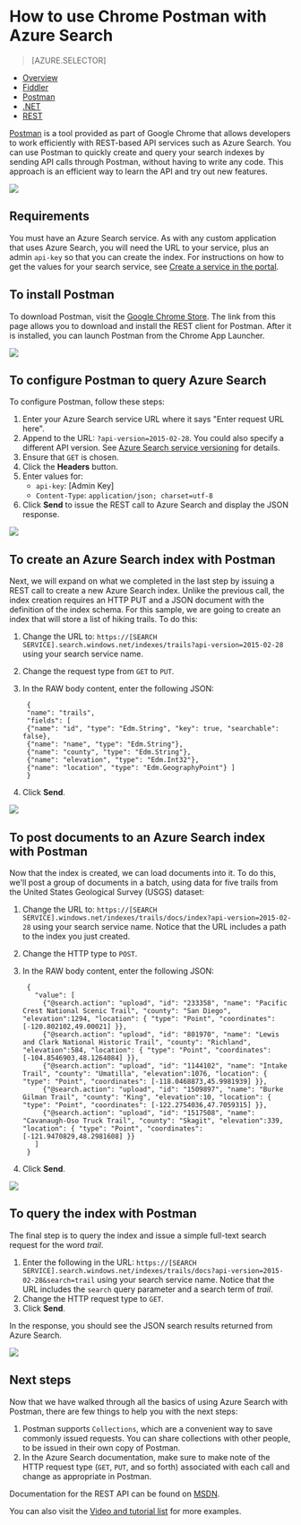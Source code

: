 <properties
    pageTitle="Use Chrome Postman with Azure Search | Microsoft Azure | Hosted cloud search service"
    description="Use Chrome Postman with Azure Search, a hosted cloud search service. Install and configure Postman. Create an Azure Search index. Post documents to and query the index with Postman."
    services="search"
    documentationCenter=""
    authors="HeidiSteen"
    manager="mblythe"
    editor=""
    tags="azure-portal"/>

<tags
    ms.service="search"
    ms.devlang="rest-api"
    ms.workload="search"
    ms.topic="get-started-article"
    ms.tgt_pltfrm="na"
    ms.date="11/10/2015"
    ms.author="heidist"/>

# How to use Chrome Postman with Azure Search #
> [AZURE.SELECTOR]
- [Overview](search-query-overview.md)
- [Fiddler](search-fiddler.md)
- [Postman](search-chrome-postman.md)
- [.NET](search-query-dotnet.md)
- [REST](search-query-rest-api.md)

[Postman](https://chrome.google.com/webstore/detail/postman-rest-client/fdmmgilgnpjigdojojpjoooidkmcomcm "Chrome Postman") is a tool provided as part of Google Chrome that allows developers to work efficiently with REST-based API services such as Azure Search. You can use Postman to quickly create and query your search indexes by sending API calls through Postman, without having to write any code. This approach is an efficient way to learn the API and try out new features.

![][1]

## Requirements ##

You must have an Azure Search service. As with any custom application that uses Azure Search, you will need the URL to your service, plus an admin `api-key` so that you can create the index. For instructions on how to get the values for your search service, see [Create a service in the portal](search-create-service-portal.md).

## To install Postman ##
To download Postman, visit the [Google Chrome Store](https://chrome.google.com/webstore/detail/postman-rest-client/fdmmgilgnpjigdojojpjoooidkmcomcm). The link from this page allows you to download and install the REST client for Postman. After it is installed, you can launch Postman from the Chrome App Launcher.

![][2]

## To configure Postman to query Azure Search ##
To configure Postman, follow these steps:

1. Enter your Azure Search service URL where it says "Enter request URL here".  
2. Append to the URL: `?api-version=2015-02-28`. You could also specify a different API version. See [Azure Search service versioning](https://msdn.microsoft.com/library/azure/dn864560.aspx) for details.
3. Ensure that `GET` is chosen.
4. Click the **Headers** button.
5. Enter values for:
    - `api-key`:  [Admin Key]
    - `Content-Type`: `application/json; charset=utf-8`
6. Click **Send** to issue the REST call to Azure Search and display the JSON response.

![][3]

## To create an Azure Search index with Postman ##

Next, we will expand on what we completed in the last step by issuing a REST call to create a new Azure Search index. Unlike the previous call, the index creation requires an HTTP PUT and a JSON document with the definition of the index schema. For this sample, we are going to create an index that will store a list of hiking trails. To do this:

1. Change the URL to: `https://[SEARCH SERVICE].search.windows.net/indexes/trails?api-version=2015-02-28` using your search service name.
2. Change the request type from `GET` to `PUT`.
3. In the RAW body content, enter the following JSON:

        {
        "name": "trails",
        "fields": [
        {"name": "id", "type": "Edm.String", "key": true, "searchable": false},
        {"name": "name", "type": "Edm.String"},
        {"name": "county", "type": "Edm.String"},
        {"name": "elevation", "type": "Edm.Int32"},
        {"name": "location", "type": "Edm.GeographyPoint"} ]
        }

4. Click **Send**.

![][4]

## To post documents to an Azure Search index with Postman ##
Now that the index is created, we can load documents into it. To do this, we'll post a group of documents in a batch, using data for five trails from the United States Geological Survey (USGS) dataset:

1. Change the URL to: `https://[SEARCH SERVICE].windows.net/indexes/trails/docs/index?api-version=2015-02-28` using your search service name. Notice that the URL includes a path to the index you just created.
2. Change the HTTP type to `POST`.
3. In the RAW body content, enter the following JSON:

        {
          "value": [
            {"@search.action": "upload", "id": "233358", "name": "Pacific Crest National Scenic Trail", "county": "San Diego", "elevation":1294, "location": { "type": "Point", "coordinates": [-120.802102,49.00021] }},
            {"@search.action": "upload", "id": "801970", "name": "Lewis and Clark National Historic Trail", "county": "Richland", "elevation":584, "location": { "type": "Point", "coordinates": [-104.8546903,48.1264084] }},
            {"@search.action": "upload", "id": "1144102", "name": "Intake Trail", "county": "Umatilla", "elevation":1076, "location": { "type": "Point", "coordinates": [-118.0468873,45.9981939] }},
            {"@search.action": "upload", "id": "1509897", "name": "Burke Gilman Trail", "county": "King", "elevation":10, "location": { "type": "Point", "coordinates": [-122.2754036,47.7059315] }},
            {"@search.action": "upload", "id": "1517508", "name": "Cavanaugh-Oso Truck Trail", "county": "Skagit", "elevation":339, "location": { "type": "Point", "coordinates": [-121.9470829,48.2981608] }}
          ]
        }

4. Click **Send**.

![][5]

## To query the index with Postman ##
The final step is to query the index and issue a simple full-text search request for the word *trail*.

1. Enter the following in the URL: `https://[SEARCH SERVICE].search.windows.net/indexes/trails/docs?api-version=2015-02-28&search=trail` using your search service name. Notice that the URL includes the `search` query parameter and a search term of *trail*.
2. Change the HTTP request type to `GET`.
3. Click **Send**.

In the response, you should see the JSON search results returned from Azure Search.

![][6]

## Next steps ##
Now that we have walked through all the basics of using Azure Search with Postman, there are few things to help you with the next steps:

1. Postman supports `Collections`, which are a convenient way to save commonly issued requests. You can share collections with other people, to be issued in their own copy of Postman.
2. In the Azure Search documentation, make sure to make note of the HTTP request type (`GET`, `PUT`, and so forth) associated with each call and change as appropriate in Postman.

Documentation for the REST API can be found on [MSDN](https://msdn.microsoft.com/library/azure/dn798935.aspx).

You can also visit the [Video and tutorial list](search-video-demo-tutorial-list.md) for more examples.

<!-- Image References -->
[1]: ./media/search-chrome-postman/full_postman_client.png
[2]: ./media/search-chrome-postman/postman.png
[3]: ./media/search-chrome-postman/configure.png
[4]: ./media/search-chrome-postman/create_index.png
[5]: ./media/search-chrome-postman/upload_documents.png
[6]: ./media/search-chrome-postman/query.png

